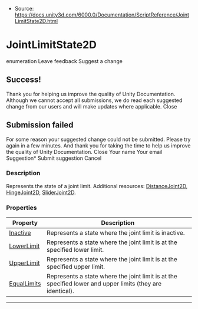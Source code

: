 * Source: https://docs.unity3d.com/6000.0/Documentation/ScriptReference/JointLimitState2D.html

# JointLimitState2D
enumeration
Leave feedback
Suggest a change
## Success!
Thank you for helping us improve the quality of Unity Documentation. Although we cannot accept all submissions, we do read each suggested change from our users and will make updates where applicable.
Close
## Submission failed
For some reason your suggested change could not be submitted. Please <a>try again</a> in a few minutes. And thank you for taking the time to help us improve the quality of Unity Documentation.
Close
Your name Your email Suggestion* Submit suggestion
Cancel
### Description
Represents the state of a joint limit.
Additional resources: [DistanceJoint2D](https://docs.unity3d.com/6000.0/Documentation/ScriptReference/DistanceJoint2D.html), [HingeJoint2D](https://docs.unity3d.com/6000.0/Documentation/ScriptReference/HingeJoint2D.html), [SliderJoint2D](https://docs.unity3d.com/6000.0/Documentation/ScriptReference/SliderJoint2D.html).
### Properties
Property | Description  
---|---  
[Inactive](https://docs.unity3d.com/6000.0/Documentation/ScriptReference/JointLimitState2D.Inactive.html) | Represents a state where the joint limit is inactive.  
[LowerLimit](https://docs.unity3d.com/6000.0/Documentation/ScriptReference/JointLimitState2D.LowerLimit.html) | Represents a state where the joint limit is at the specified lower limit.  
[UpperLimit](https://docs.unity3d.com/6000.0/Documentation/ScriptReference/JointLimitState2D.UpperLimit.html) | Represents a state where the joint limit is at the specified upper limit.  
[EqualLimits](https://docs.unity3d.com/6000.0/Documentation/ScriptReference/JointLimitState2D.EqualLimits.html) | Represents a state where the joint limit is at the specified lower and upper limits (they are identical).  
* * *

